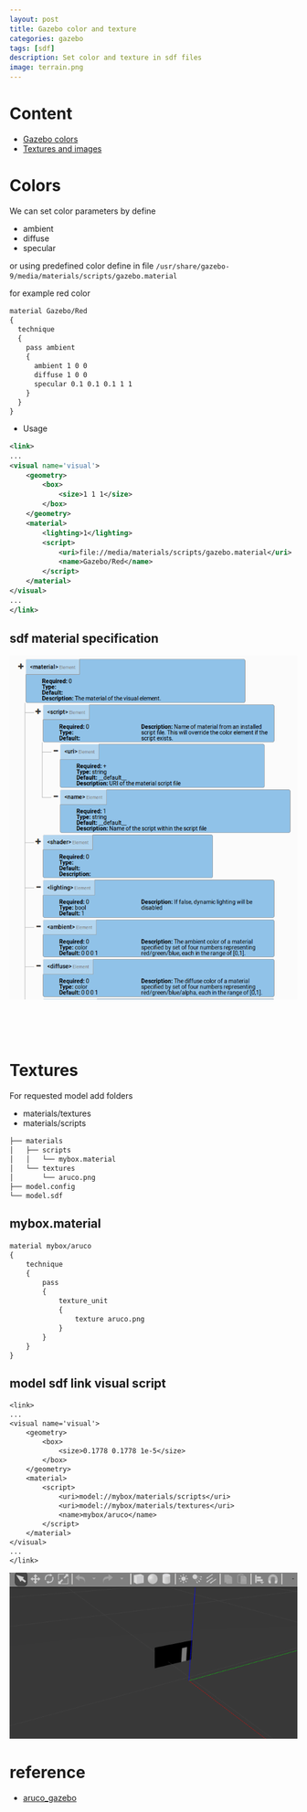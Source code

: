 ```yaml
---
layout: post
title: Gazebo color and texture
categories: gazebo
tags: [sdf]
description: Set color and texture in sdf files
image: terrain.png
---
```

# Content
- [Gazebo colors](#colors)
- [Textures and images](#textures)


# Colors
We can set color parameters by define
- ambient
- diffuse
- specular

or using predefined color define in file `/usr/share/gazebo-9/media/materials/scripts/gazebo.material`

for example red color
```
material Gazebo/Red
{
  technique
  {
    pass ambient
    {
      ambient 1 0 0
      diffuse 1 0 0
      specular 0.1 0.1 0.1 1 1
    }
  }
}

```

- Usage
```xml
<link>
...
<visual name='visual'>
    <geometry>
        <box>
            <size>1 1 1</size>
        </box>
    </geometry>
    <material>
        <lighting>1</lighting>
        <script>
            <uri>file://media/materials/scripts/gazebo.material</uri>
            <name>Gazebo/Red</name>
        </script>
    </material>
</visual>
...
</link>
```

## sdf material specification
![](/images/2019-06-02-21-38-41.png)

&nbsp;  
&nbsp;  
&nbsp;  
# Textures
For requested model add folders
- materials/textures 
- materials/scripts

```
├── materials
│   ├── scripts
│   │   └── mybox.material
│   └── textures
│       └── aruco.png
├── model.config
└── model.sdf
```

## mybox.material
```
material mybox/aruco
{
    technique
    {
        pass
        {
            texture_unit
            {
                texture aruco.png
            }
        }
    }
}
```

## model sdf link visual script
```
<link>
...
<visual name='visual'>
    <geometry>
        <box>
            <size>0.1778 0.1778 1e-5</size>
        </box>
    </geometry>
    <material>
        <script>
            <uri>model://mybox/materials/scripts</uri>
            <uri>model://mybox/materials/textures</uri>
            <name>mybox/aruco</name>
        </script>
    </material>
</visual>
...
</link>
```

![](/images/2019-06-02-23-37-56.png)


# reference
- [aruco_gazebo](https://github.com/joselusl/aruco_gazebo)